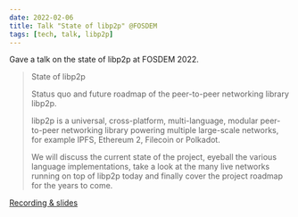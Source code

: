 ```yaml
---
date: 2022-02-06
title: Talk "State of libp2p" @FOSDEM
tags: [tech, talk, libp2p]
---
```


Gave a talk on the state of libp2p at FOSDEM 2022.

> State of libp2p
>
> Status quo and future roadmap of the peer-to-peer networking library libp2p.
>
> libp2p is a universal, cross-platform, multi-language, modular peer-to-peer
> networking library powering multiple large-scale networks, for example IPFS,
> Ethereum 2, Filecoin or Polkadot.
>
> We will discuss the current state of the project, eyeball the various language
> implementations, take a look at the many live networks running on top of
> libp2p today and finally cover the project roadmap for the years to come.

[Recording & slides](https://fosdem.org/2022/schedule/event/libp2p/)
